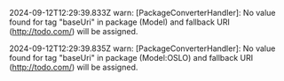 2024-09-12T12:29:39.833Z warn: [PackageConverterHandler]: No value found for tag "baseUri" in package (Model) and fallback URI (http://todo.com/) will be assigned.

2024-09-12T12:29:39.835Z warn: [PackageConverterHandler]: No value found for tag "baseUri" in package (Model:OSLO) and fallback URI (http://todo.com/) will be assigned.

